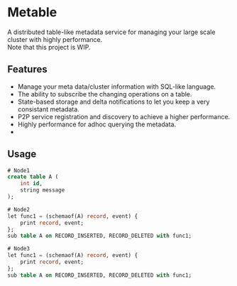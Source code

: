 # Metable
A distributed table-like metadata service for managing your large scale cluster with highly performance.  
Note that this project is WIP.

## Features
- Manage your meta data/cluster information with SQL-like language.
- The ability to subscribe the changing operations on a table.
- State-based storage and delta notifications to let you keep a very consistant metadata.
- P2P service registration and discovery to achieve a higher performance.
- Highly performance for adhoc querying the metadata.
- 

## Usage
```sql
# Node1
create table A (
    int id,
    string message
);
```
```sql
# Node2
let func1 = (schemaof(A) record, event) {
    print record, event;
};
sub table A on RECORD_INSERTED, RECORD_DELETED with func1;
```
```sql
# Node3
let func1 = (schemaof(A) record, event) {
    print record, event;
};
sub table A on RECORD_INSERTED, RECORD_DELETED with func1;
```
